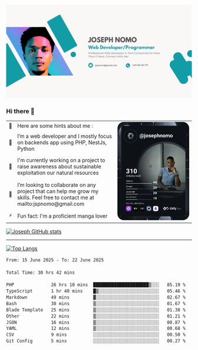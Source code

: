 ![Banner of my profile!](/Joseph_NOMO_NEW.png "Banner")

### Hi there 👋

<!--- | --  | 👋  | Here are some hints about me :                                                                                                 | <td rowspan=6><img src="/devcard.svg" width="400" alt="Joseph NOMO's Dev Card"/></td> |
| --- | --- | ------------------------------------------------------------------------------------------------------------------------------ | ------------------------------------------------------------------------------------- |
| --  | 🔭  | I’m a web developer and I mostly focus on backends app using PHP, NestJs, Python                                               |
| --  | 🦁  | I'm currently working on a project to raise awareness about sustainable exploitation our natural resources                     |
| --  | 👯  | I’m looking to collaborate on any project that can help me grow my skills. Feel free to contact me at mailto:jspnomo@gmail.com |
| --  | ⚡  | Fun fact: I'm a proficient manga lover                                                                                         |
--->

<table>
    <tr>
        <td width="1%">👋</td>
        <td width="55%">Here are some hints about me :</td>
        <td rowspan=6 width="44%"><img src="/devcard.svg" width="400" alt="Joseph NOMO's Dev Card"/></td>
    </tr>
    <tr>
        <td>🔭</td>
        <td>I’m a web developer and I mostly focus on backends app using PHP, NestJs, Python</td>
    </tr>
    <tr>
        <td>🦁</td>
        <td>I'm currently working on a project to raise awareness about sustainable exploitation our natural resources</td>
    </tr>
    <tr>
        <td>👯</td>
        <td>I’m looking to collaborate on any project that can help me grow my skills. Feel free to contact me at mailto:jspnomo@gmail.com</td>
    </tr>
    <tr>
        <td>⚡</td>
        <td>Fun fact: I'm a proficient manga lover</td>
    </tr>

</table>

[![Joseph GitHub stats](https://github-readme-stats-seven-sigma-53.vercel.app/api?username=Jspascal)](https://github.com/Jspascal/github-readme-stats)

---

[![Top Langs](https://github-readme-stats-seven-sigma-53.vercel.app/api/top-langs/?username=Jspascal&layout=compact)](https://github.com/Jspascal/github-readme-stats)

<!--START_SECTION:waka-->

```txt
From: 15 June 2025 - To: 22 June 2025

Total Time: 30 hrs 42 mins

PHP              26 hrs 10 mins  █████████████████████▒░░░   85.19 %
TypeScript       1 hr 40 mins    █▒░░░░░░░░░░░░░░░░░░░░░░░   05.46 %
Markdown         49 mins         ▓░░░░░░░░░░░░░░░░░░░░░░░░   02.67 %
Bash             30 mins         ▒░░░░░░░░░░░░░░░░░░░░░░░░   01.67 %
Blade Template   25 mins         ▒░░░░░░░░░░░░░░░░░░░░░░░░   01.38 %
Other            22 mins         ▒░░░░░░░░░░░░░░░░░░░░░░░░   01.21 %
JSON             16 mins         ▒░░░░░░░░░░░░░░░░░░░░░░░░   00.87 %
YAML             12 mins         ▒░░░░░░░░░░░░░░░░░░░░░░░░   00.68 %
CSV              9 mins          ░░░░░░░░░░░░░░░░░░░░░░░░░   00.50 %
Git Config       5 mins          ░░░░░░░░░░░░░░░░░░░░░░░░░   00.27 %
```

<!--END_SECTION:waka-->
